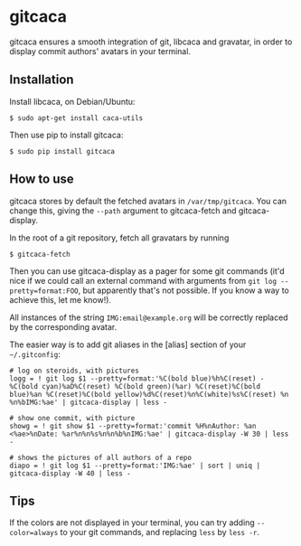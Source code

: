 gitcaca
=======

gitcaca ensures a smooth integration of git, libcaca and gravatar, in
order to display commit authors' avatars in your terminal.

## Installation

Install libcaca, on Debian/Ubuntu:
```
$ sudo apt-get install caca-utils
```

Then use pip to install gitcaca:
```
$ sudo pip install gitcaca
```

## How to use

gitcaca stores by default the fetched avatars in
`/var/tmp/gitcaca`. You can change this, giving the `--path` argument
to gitcaca-fetch and gitcaca-display.

In the root of a git repository, fetch all gravatars by running
```
$ gitcaca-fetch
```

Then you can use gitcaca-display as a pager for some git commands
(it'd nice if we could call an external command with arguments from
`git log --pretty=format:FOO`, but apparently that's not possible. If
you know a way to achieve this, let me know!).

All instances of the string `IMG:email@example.org` will be correctly
replaced by the corresponding avatar.

The easier way is to add git aliases in the [alias] section of your
`~/.gitconfig`:
```
# log on steroids, with pictures
logg = ! git log $1 --pretty=format:'%C(bold blue)%h%C(reset) - %C(bold cyan)%aD%C(reset) %C(bold green)(%ar) %C(reset)%C(bold blue)%an %C(reset)%C(bold yellow)%d%C(reset)%n%C(white)%s%C(reset) %n %n%bIMG:%ae' | gitcaca-display | less -

# show one commit, with picture
showg = ! git show $1 --pretty=format:'commit %H%nAuthor: %an <%ae>%nDate: %ar%n%n%s%n%n%b%nIMG:%ae' | gitcaca-display -W 30 | less -

# shows the pictures of all authors of a repo
diapo = ! git log $1 --pretty=format:'IMG:%ae' | sort | uniq | gitcaca-display -W 40 | less -
```

## Tips
If the colors are not displayed in your terminal, you can try
adding `--color=always` to your git commands, and replacing `less` by
`less -r`.
